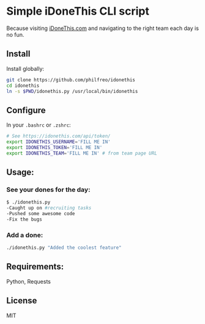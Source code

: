 # Simple iDoneThis CLI script

Because visiting [iDoneThis.com](https://idonethis.com/) and navigating to the right team each day is no fun.

## Install

Install globally:

```sh
git clone https://github.com/philfreo/idonethis
cd idonethis
ln -s $PWD/idonethis.py /usr/local/bin/idonethis
```

## Configure

In your `.bashrc` or `.zshrc`:

```sh
# See https://idonethis.com/api/token/
export IDONETHIS_USERNAME='FILL ME IN'
export IDONETHIS_TOKEN='FILL ME IN'
export IDONETHIS_TEAM='FILL ME IN' # from team page URL
```

## Usage:

### See your dones for the day:

```sh
$ ./idonethis.py
-Caught up on #recruiting tasks
-Pushed some awesome code
-Fix the bugs
```

### Add a done:

```sh
./idonethis.py "Added the coolest feature"
```

## Requirements:

Python, Requests

## License

MIT
